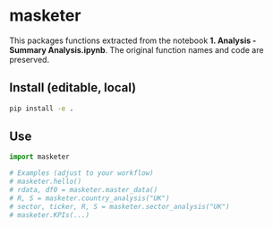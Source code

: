 
# masketer

This packages functions extracted from the notebook **1. Analysis - Summary Analysis.ipynb**.
The original function names and code are preserved.

## Install (editable, local)
```bash
pip install -e .
```

## Use
```python
import masketer

# Examples (adjust to your workflow)
# masketer.hello()
# rdata, df0 = masketer.master_data()
# R, S = masketer.country_analysis("UK")
# sector, ticker, R, S = masketer.sector_analysis("UK")
# masketer.KPIs(...)
```
